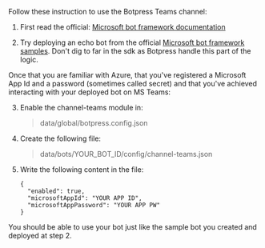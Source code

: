 Follow these instruction to use the Botpress Teams channel:

1. First read the official: [Microsoft bot framework documentation](https://docs.microsoft.com/en-us/microsoftteams/platform/concepts/bots/bots-create)

2. Try deploying an echo bot from the official [Microsoft bot framework samples](https://github.com/microsoft/BotBuilder-Samples). Don't dig to far in the sdk as Botpress handle this part of the logic.

Once that you are familiar with Azure, that you've registered a Microsoft App Id and a password (sometimes called secret) and that you've achieved interacting with your deployed bot on MS Teams:

3. Enable the channel-teams module in:

   > data/global/botpress.config.json

4. Create the following file:

   > data/bots/YOUR_BOT_ID/config/channel-teams.json

5. Write the following content in the file:

   ```
   {
     "enabled": true,
     "microsoftAppId": "YOUR APP ID",
     "microsoftAppPassword": "YOUR APP PW"
   }
   ```

You should be able to use your bot just like the sample bot you created and deployed at step 2.
